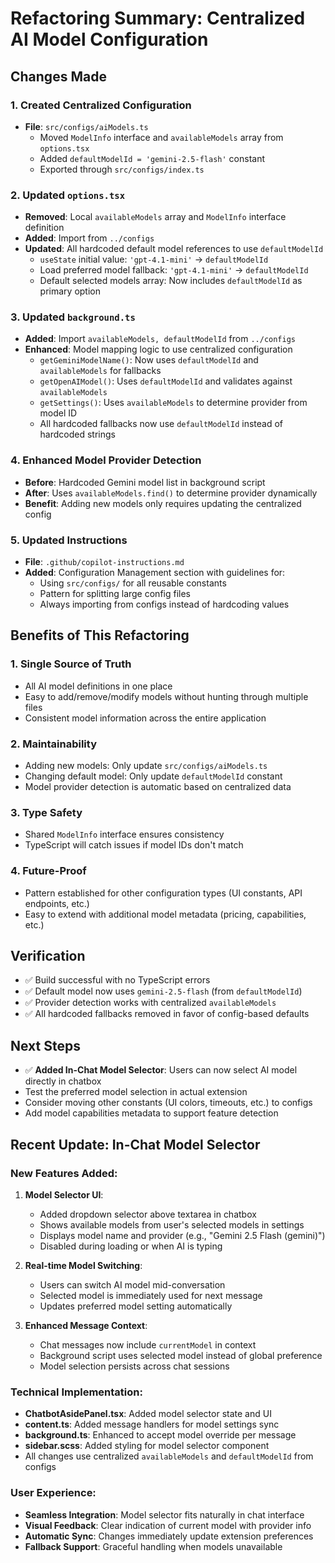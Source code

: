 # Refactoring Summary: Centralized AI Model Configuration

## Changes Made

### 1. Created Centralized Configuration
- **File**: `src/configs/aiModels.ts`
  - Moved `ModelInfo` interface and `availableModels` array from `options.tsx`
  - Added `defaultModelId = 'gemini-2.5-flash'` constant
  - Exported through `src/configs/index.ts`

### 2. Updated `options.tsx`
- **Removed**: Local `availableModels` array and `ModelInfo` interface definition
- **Added**: Import from `../configs`
- **Updated**: All hardcoded default model references to use `defaultModelId`
  - `useState` initial value: `'gpt-4.1-mini'` → `defaultModelId`
  - Load preferred model fallback: `'gpt-4.1-mini'` → `defaultModelId`
  - Default selected models array: Now includes `defaultModelId` as primary option

### 3. Updated `background.ts`
- **Added**: Import `availableModels, defaultModelId` from `../configs`
- **Enhanced**: Model mapping logic to use centralized configuration
  - `getGeminiModelName()`: Now uses `defaultModelId` and `availableModels` for fallbacks
  - `getOpenAIModel()`: Uses `defaultModelId` and validates against `availableModels`
  - `getSettings()`: Uses `availableModels` to determine provider from model ID
  - All hardcoded fallbacks now use `defaultModelId` instead of hardcoded strings

### 4. Enhanced Model Provider Detection
- **Before**: Hardcoded Gemini model list in background script
- **After**: Uses `availableModels.find()` to determine provider dynamically
- **Benefit**: Adding new models only requires updating the centralized config

### 5. Updated Instructions
- **File**: `.github/copilot-instructions.md`
- **Added**: Configuration Management section with guidelines for:
  - Using `src/configs/` for all reusable constants
  - Pattern for splitting large config files
  - Always importing from configs instead of hardcoding values

## Benefits of This Refactoring

### 1. **Single Source of Truth**
- All AI model definitions in one place
- Easy to add/remove/modify models without hunting through multiple files
- Consistent model information across the entire application

### 2. **Maintainability**
- Adding new models: Only update `src/configs/aiModels.ts`
- Changing default model: Only update `defaultModelId` constant
- Model provider detection is automatic based on centralized data

### 3. **Type Safety**
- Shared `ModelInfo` interface ensures consistency
- TypeScript will catch issues if model IDs don't match

### 4. **Future-Proof**
- Pattern established for other configuration types (UI constants, API endpoints, etc.)
- Easy to extend with additional model metadata (pricing, capabilities, etc.)

## Verification
- ✅ Build successful with no TypeScript errors
- ✅ Default model now uses `gemini-2.5-flash` (from `defaultModelId`)
- ✅ Provider detection works with centralized `availableModels`
- ✅ All hardcoded fallbacks removed in favor of config-based defaults

## Next Steps
- ✅ **Added In-Chat Model Selector**: Users can now select AI model directly in chatbox
- Test the preferred model selection in actual extension
- Consider moving other constants (UI colors, timeouts, etc.) to configs
- Add model capabilities metadata to support feature detection

## Recent Update: In-Chat Model Selector

### New Features Added:
1. **Model Selector UI**:
   - Added dropdown selector above textarea in chatbox
   - Shows available models from user's selected models in settings
   - Displays model name and provider (e.g., "Gemini 2.5 Flash (gemini)")
   - Disabled during loading or when AI is typing

2. **Real-time Model Switching**:
   - Users can switch AI model mid-conversation
   - Selected model is immediately used for next message
   - Updates preferred model setting automatically

3. **Enhanced Message Context**:
   - Chat messages now include `currentModel` in context
   - Background script uses selected model instead of global preference
   - Model selection persists across chat sessions

### Technical Implementation:
- **ChatbotAsidePanel.tsx**: Added model selector state and UI
- **content.ts**: Added message handlers for model settings sync
- **background.ts**: Enhanced to accept model override per message
- **sidebar.scss**: Added styling for model selector component
- All changes use centralized `availableModels` and `defaultModelId` from configs

### User Experience:
- **Seamless Integration**: Model selector fits naturally in chat interface
- **Visual Feedback**: Clear indication of current model with provider info
- **Automatic Sync**: Changes immediately update extension preferences
- **Fallback Support**: Graceful handling when models unavailable
